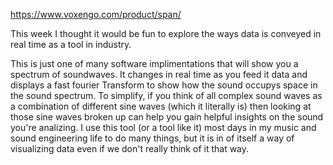 https://www.voxengo.com/product/span/

This week I thought it would be fun to explore the ways data is conveyed in real time as a tool in industry. 

This is just one of many software implimentations that will show you a spectrum of soundwaves. It changes in real time as you feed it data and displays a fast fourier Transform to show how the sound occupys space in the sound spectrum. To simplify, if you think of all complex sound waves as a combination of different sine waves (which it literally is) then looking at those sine waves broken up can help you gain helpful insights on the sound you're analizing. I use this tool (or a tool like it) most days in my music and sound engineering life to do many things, but it is in of itself a way of visualizing data even if we don't really think of it that way. 

